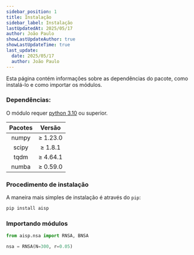 ```yaml
---
sidebar_position: 1
title: Instalação
sidebar_label: Instalação
lastUpdatedAt: 2025/05/17
author: João Paulo
showLastUpdateAuthor: true
showLastUpdateTime: true
last_update:
  date: 2025/05/17
  author: João Paulo
---
```


Esta página contém informações sobre as dependências do pacote, como instalá-lo e como importar os módulos.

### **Dependências:**

O módulo requer [python 3.10](https://www.python.org/downloads/) ou superior.

<div style={{ display: "flex", justifyContent: "center", alignItems: "center", margin: "auto" }}>

|    Pacotes    |     Versão    |
|:-------------:|:-------------:|
|    numpy      |    ≥ 1.23.0   |
|    scipy      |    ≥ 1.8.1    |
|    tqdm       |    ≥ 4.64.1   |
|    numba      |    ≥ 0.59.0   |

</div>

### **Procedimento de instalação**

A maneira mais simples de instalação é através do ``pip``:

```bash
pip install aisp
```

### **Importando módulos**

``` python
from aisp.nsa import RNSA, BNSA

nsa = RNSA(N=300, r=0.05)

```